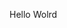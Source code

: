 Hello Wolrd
































































































































































































































































































































































































































































































































































































































































































































































































































































































































































































































































































































































































































































































































































































































































































































































































































































































































































































































































































































































































































































































































































































































































































































































































































































































































































































































































































































































































































































































































































































































































































































































































































































































































































































































































































































































































































































































































































